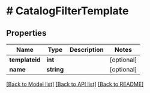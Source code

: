 # # CatalogFilterTemplate

## Properties

Name | Type | Description | Notes
------------ | ------------- | ------------- | -------------
**templateid** | **int** |  | [optional]
**name** | **string** |  | [optional]

[[Back to Model list]](../../README.md#models) [[Back to API list]](../../README.md#endpoints) [[Back to README]](../../README.md)
